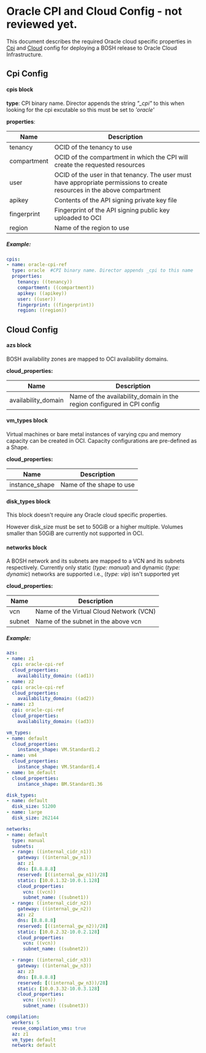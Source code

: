 # Oracle CPI and Cloud Config - not reviewed yet. 

This document describes the required Oracle cloud specific properties in [Cpi](https://bosh.io/docs/cpi-config.html) and [Cloud](https://bosh.io/docs/cloud-config.html) config for deploying a BOSH release to Oracle Cloud Infrastructure. 
  
## Cpi Config

#### cpis block

**type**:  CPI binary name. Director appends the string *"_cpi"* to this when looking for the cpi excutable so this must be set to *'oracle'*

**properties**:

  Name    | Description
  -----   | ----------
  tenancy | OCID of the tenancy to use  
  compartment | OCID of the compartment in which the CPI will create the requested resources
  user | OCID of the user in that tenancy. The user must have appropriate permissions to create resources in the above compartment
  apikey | Contents of the API signing private key file
  fingerprint |  Fingerprint of the API signing public key uploaded to OCI
  region | Name of the region to use
   
##### Example:

```yaml
cpis:
- name: oracle-cpi-ref
  type: oracle  #CPI binary name. Director appends _cpi to this name 
  properties:
    tenancy: ((tenancy))
    compartment: ((compartment))
    apikey: ((apikey))
    user: ((user))
    fingerprint: ((fingerprint))
    region: ((region))

```

## Cloud Config

#### azs block

   BOSH availability zones are mapped to OCI availability domains.
   
**cloud_properties:**


  Name | Description
  ---- | -----------
  availability_domain | Name of the availability_domain in the region configured in CPI config
    
#### vm_types block

Virtual machines or bare metal instances of varying cpu and memory capacity can be created in OCI. Capacity configurations are pre-defined as a Shape.

**cloud_properties:**


  Name | Description
  ---- | -----------
  instance_shape | Name of the shape to use

#### disk_types block
  This block doesn't require any Oracle cloud specific properties.  
  
  However disk_size must be set to 50GiB or a higher multiple. Volumes smaller than 50GiB are currently not supported in OCI.
   
#### networks block
   A BOSH network and its subnets are mapped to a VCN and its subnets respectively.  Currently only static (*type: manual*) and dynamic (*type: dynamic*) networks are supported i.e.,  (*type: vip*) isn't supported yet 
   
**cloud_properties:**

  Name | Description
  ---- | -----------
  vcn  | Name of the Virtual Cloud Network (VCN)
  subnet | Name of the subnet in the above vcn


##### Example:
```yaml
azs:
- name: z1
  cpi: oracle-cpi-ref
  cloud_properties:
    availability_domain: ((ad1))
- name: z2
  cpi: oracle-cpi-ref
  cloud_properties:
    availability_domain: ((ad2))
- name: z3
  cpi: oracle-cpi-ref
  cloud_properties:
    availability_domain: ((ad3))

vm_types:
- name: default
  cloud_properties:
    instance_shape: VM.Standard1.2
- name: vm4
  cloud_properties:
    instance_shape: VM.Standard1.4
- name: bm_default
  cloud_properties:
    instance_shape: BM.Standard1.36

disk_types:
- name: default
  disk_size: 51200
- name: large
  disk_size: 262144

networks:
- name: default 
  type: manual
  subnets:
  - range: ((internal_cidr_n1))
    gateway: ((internal_gw_n1))
    az: z1
    dns: [8.8.8.8]
    reserved: [((internal_gw_n1))/28]
    static: [10.0.1.32-10.0.1.128]
    cloud_properties:
      vcn: ((vcn))
      subnet_name: ((subnet1))
  - range: ((internal_cidr_n2))
    gateway: ((internal_gw_n2))
    az: z2
    dns: [8.8.8.8]
    reserved: [((internal_gw_n2))/28]
    static: [10.0.2.32-10.0.2.128]
    cloud_properties:
      vcn: ((vcn))
      subnet_name: ((subnet2))

  - range: ((internal_cidr_n3))
    gateway: ((internal_gw_n3))
    az: z3
    dns: [8.8.8.8]
    reserved: [((internal_gw_n3))/28]
    static: [10.0.3.32-10.0.3.128]
    cloud_properties:
      vcn: ((vcn))
      subnet_name: ((subnet3))

compilation:
  workers: 5
  reuse_compilation_vms: true
  az: z1
  vm_type: default
  network: default 

```
